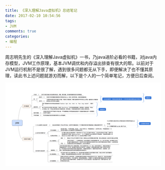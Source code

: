 ```yaml
---
title: 《深入理解Java虚拟机》总结笔记
date: 2017-02-10 10:54:56
tags:
- JVM
comments: true
categories:
- 编程
---
```


周志明先生的《深入理解Java虚拟机》一书，乃java进阶必看的书籍，对java内存模型，JVM工作原理，基本JVM调优和内存溢出排查有很大的帮。以前对于JVM运行机制不是很了解，遇到很多问题都无从下手，即便解决了也不懂其原理，读此书上述问题就游刃而解，以下是个人的一个简单笔记，方便日后查阅。
<!--more-->

![笔记](/img/QQ20170210-0@2x.png)
